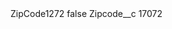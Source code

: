 <?xml version="1.0" encoding="UTF-8"?>
<CustomMetadata xmlns="http://soap.sforce.com/2006/04/metadata" xmlns:xsi="http://www.w3.org/2001/XMLSchema-instance" xmlns:xsd="http://www.w3.org/2001/XMLSchema">
    <label>ZipCode1272</label>
    <protected>false</protected>
    <values>
        <field>Zipcode__c</field>
        <value xsi:type="xsd:string">17072</value>
    </values>
</CustomMetadata>
